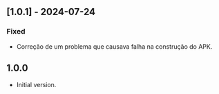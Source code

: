 ## [1.0.1] - 2024-07-24
### Fixed
- Correção de um problema que causava falha na construção do APK.


## 1.0.0

- Initial version.

